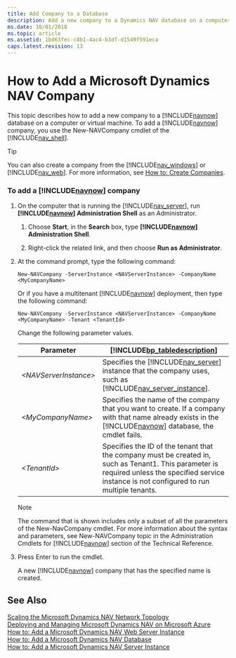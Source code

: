 ```yaml
---
title: Add Company to a Database
description: Add a new company to a Dynamics NAV database on a computer or a virtual machine by using the New-NAVCompany cmdlet of the Administration Shell.
ms.date: 10/01/2018
ms.topic: article
ms.assetid: 1bd63fec-c8b1-4ac4-b3df-d1549f591eca
caps.latest.revision: 13
---
```

# How to Add a Microsoft Dynamics NAV Company
This topic describes how to add a new company to a [!INCLUDE[navnow](includes/navnow_md.md)] database on a computer or virtual machine. To add a [!INCLUDE[navnow](includes/navnow_md.md)] company, you use the New-NAVCompany cmdlet of the [!INCLUDE[nav_shell](includes/nav_shell_md.md)].  

> [!TIP]  
>  You can also create a company from the [!INCLUDE[nav_windows](includes/nav_windows_md.md)] or [!INCLUDE[nav_web](includes/nav_web_md.md)]. For more information, see [How to: Create Companies](How-to--Create-Companies.md).  

### To add a [!INCLUDE[navnow](includes/navnow_md.md)] company  

1.  On the computer that is running the [!INCLUDE[nav_server](includes/nav_server_md.md)], run **[!INCLUDE[navnow](includes/navnow_md.md)] Administration Shell** as an Administrator.  

    1.  Choose **Start**, in the **Search** box, type **[!INCLUDE[navnow](includes/navnow_md.md)] Administration Shell**.  

    2.  Right-click the related link, and then choose **Run as Administrator**.  

2.  At the command prompt, type the following command:  

    ```  
    New-NAVCompany -ServerInstance <NAVServerInstance> -CompanyName <MyCompanyName>  
    ```  

     Or if you have a multitenant [!INCLUDE[navnow](includes/navnow_md.md)] deployment, then type the following command:  

    ```  
    New-NAVCompany -ServerInstance <NAVServerInstance> -CompanyName <MyCompanyName> -Tenant <TenantId>  
    ```  

     Change the following parameter values.  

    |Parameter|[!INCLUDE[bp_tabledescription](includes/bp_tabledescription_md.md)]|  
    |---------------|---------------------------------------|  
    |*\<NAVServerInstance>*|Specifies the [!INCLUDE[nav_server](includes/nav_server_md.md)] instance that the company uses, such as [!INCLUDE[nav_server_instance](includes/nav_server_instance_md.md)].|  
    |*\<MyCompanyName>*|Specifies the name of the company that you want to create. If a company with that name already exists in the [!INCLUDE[navnow](includes/navnow_md.md)] database, the cmdlet fails.|  
    |*\<TenantId>*|Specifies the ID of the tenant that the company must be created in, such as Tenant1. This parameter is required unless the specified service instance is not configured to run multiple tenants.|  

    > [!NOTE]  
    >  The command that is shown includes only a subset of all the parameters of the New-NavCompany cmdlet. For more information about the syntax and parameters, see New-NAVCompany topic in the Administration Cmdlets for [!INCLUDE[navnow](includes/navnow_md.md)] section of the Technical Reference.  

3.  Press Enter to run the cmdlet.  

     A new [!INCLUDE[navnow](includes/navnow_md.md)] company that has the specified name is created.  

## See Also  
 [Scaling the Microsoft Dynamics NAV Network Topology](Scaling-the-Microsoft-Dynamics-NAV-Network-Topology.md)   
 [Deploying and Managing Microsoft Dynamics NAV on Microsoft Azure](Deploying-and-Managing-Microsoft-Dynamics-NAV-on-Microsoft-Azure.md)   
 [How to: Add a Microsoft Dynamics NAV Web Server Instance](How-to--Add-a-Microsoft-Dynamics-NAV-Web-Server-Instance.md)   
 [How to: Add a Microsoft Dynamics NAV Database](How-to--Add-a-Microsoft-Dynamics-NAV-Database.md)   
 [How to: Add a Microsoft Dynamics NAV Server Instance](How-to--Add-a-Microsoft-Dynamics-NAV-Server-Instance.md)
